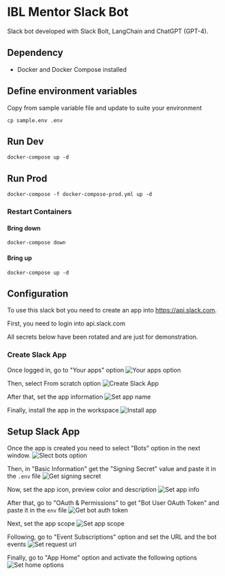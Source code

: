 # IBL Mentor Slack Bot

Slack bot developed with Slack Bolt, LangChain and ChatGPT (GPT-4).

## Dependency

- Docker and Docker Compose installed

## Define environment variables

Copy from sample variable file and update to suite your environment

```shell
cp sample.env .env
```

## Run Dev

```shell
docker-compose up -d
```

## Run Prod

```shell
docker-compose -f docker-compose-prod.yml up -d
```

### Restart Containers

#### Bring down

```shell
docker-compose down
```

#### Bring up

```shell
docker-compose up -d
```

## Configuration

To use this slack bot you need to create an app into https://api.slack.com.

First, you need to login into api.slack.com

All secrets below have been rotated and are just for demonstration.

### Create Slack App

Once logged in, go to "Your apps" option
![Your apps option](/img/your-apps-option.png)

Then, select From scratch option
![Create Slack App](/img/create-slack-app.png)

After that, set the app information
![Set app name](/img/set-app-name.png)

Finally, install the app in the workspace
![Install app](/img/install-app.png)

## Setup Slack App

Once the app is created you need to select "Bots" option in the next window.
![Slect bots option](/img/select-bot-option.png)

Then, in "Basic Information" get the "Signing Secret" value and paste it in the `.env` file
![Get signing secret](/img/get-signing-secret.png)

Now, set the app icon, preview color and description
![Set app info](/img/set-app-info.png)

After that, go to "OAuth & Permissions" to get "Bot User OAuth Token" and paste it in the `env` file
![Get bot auth token](/img/get-bot-auth-token.png)

Next, set the app scope
![Set app scope](/img/add-scope.png)

Following, go to "Event Subscriptions" option and set the URL and the bot events
![Set request url](/img/set-request-url.png)

Finally, go to "App Home" option and activate the following options
![Set home options](/img/set-home-options.png)

```

```
